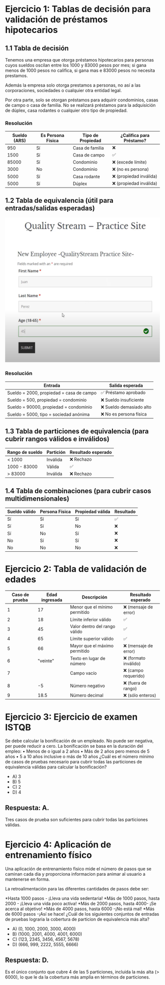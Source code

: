 # Ejercicio 1: Tablas de decisión para validación de préstamos hipotecarios

## 1.1 Tabla de decisión

Tenemos una empresa que otorga préstamos hipotecarios para personas cuyos sueldos oscilan entre los 1000 y 83000 pesos por mes; si gana menos de 1000 pesos no califica, si gana mas e 83000 pesos no necesita prestamos.

Además la empresa solo otorga prestamos a personas, no así a las corporaciones, sociedades o cualquier otra entidad legal.

Por otra parte, solo se otorgan préstamos para adquirir condominios, casas de campo o casa de familia. No se realizará préstamos para la adquisición de dúplex, casa rodantes o cualquier otro tipo de propiedad.

### Resolución

| Sueldo (ARS) | Es Persona Física | Tipo de Propiedad      | ¿Califica para Préstamo? |
|--------------|-------------------|-------------------------|-------------------------|
| 950          | Sí                | Casa de familia         | ❌                      |
| 1500         | Sí                | Casa de campo           | ✅                      |
| 85000        | Sí                | Condominio              | ❌ (excede límite)      |
| 3000         | No                | Condominio              | ❌ (no es persona)      |
| 5000         | Sí                | Casa rodante            | ❌ (propiedad inválida) |
| 5000         | Sí                | Dúplex                  | ❌ (propiedad inválida) |

## 1.2 Tabla de equivalencia (útil para entradas/salidas esperadas)

![Formulario](./formulario.png)

### Resolución

| Entrada                                  | Salida esperada          |
|------------------------------------------|--------------------------|
| Sueldo = 2000, propiedad = casa de campo | ✅ Préstamo aprobado     |
| Sueldo = 500, propiedad = condominio     | ❌ Sueldo insuficiente   |
| Sueldo = 90000, propiedad = condominio   | ❌ Sueldo demasiado alto |
| Sueldo = 5000, tipo = sociedad anónima   | ❌ No es persona física  |

## 1.3 Tabla de particiones de equivalencia (para cubrir rangos válidos e inválidos)

| Rango de sueldo | Partición        | Resultado esperado        |
|------------------|------------------|--------------------------|
| < 1000           | Inválida         | ❌ Rechazo               |
| 1000 - 83000     | Válida           | ✅                       |
| > 83000          | Inválida         | ❌ Rechazo               |

## 1.4 Tabla de combinaciones (para cubrir casos multidimensionales)

| Sueldo válido | Persona Física | Propiedad válida | Resultado |
|---------------|----------------|------------------|-----------|
| Sí            | Sí             | Sí               | ✅        |
| Sí            | Sí             | No               | ❌        |
| Sí            | No             | Sí               | ❌        |
| No            | Sí             | Sí               | ❌        |
| No            | No             | No               | ❌        |

# Ejercicio 2: Tabla de validación de edades

| Caso de prueba | Edad ingresada | Descripción                          | Resultado esperado     |
|----------------|----------------|--------------------------------------|------------------------|
| 1              | 17             | Menor que el mínimo permitido        | ❌  (mensaje de error) |
| 2              | 18             | Límite inferior válido               | ✅                     |
| 3              | 45             | Valor dentro del rango válido        | ✅                     |
| 4              | 65             | Límite superior válido               | ✅ 		              |
| 5              | 66             | Mayor que el máximo permitido        | ❌  (mensaje de error) |
| 6              | "veinte"       | Texto en lugar de número             | ❌  (formato inválido) |
| 7              |                | Campo vacío                          | ❌  (campo requerido)  |
| 8              | -5             | Número negativo                      | ❌  (fuera de rango)   |
| 9              | 18.5           | Número decimal                       | ❌  (sólo enteros)     |

# Ejercicio 3: Ejercicio de examen ISTQB

Se debe calcular la bonificación de un empleado. No puede ser negativa, per puede reducir a cero. La bonificación se basa en la duración del empleo:
• Menos de o igual a 2 años
• Más de 2 años pero menos de 5 años
• 5 a 10 años inclusive o más de 10 años
¿Cuál es el número mínimo de casos de pruebas necesario para cubrir todas las particiones de equivalencia válidas para calcular la bonificación?
- A) 3
- B) 5
- C) 2
- D) 4

## Respuesta: A.

Tres casos de prueba son suficientes para cubrir todas las particiones válidas.

# Ejercicio 4: Aplicación de entrenamiento físico

Una aplicación de entrenamiento fisico mide el número de pasos que se caminan cada dia y proporciona informacion para animar al usuario a mantenerse en forma.

La retroalimentación para las diferentes cantidades de pasos debe ser:

*Hasta 1000 pasos - ¡Lleva una vida sedentaria!
*Más de 1000 pasos, hasta 2000 - ¡Lleva una vida poco activa!
*Más de 2000 pasos, hasta 4000- ¡Se acerca al objetivo!
*Más de 4000 pasos, hasta 6000 -¡No está mal!
*Más de 6000 pasos -¡Así se hace!
¿Cuál de los siguientes conjuntos de entradas de pruebas lograria la cobertura de particion de equivalencia más alta?
- A)  (0,  1000,  2000,  3000,  4000)
- B)  (1000,  2001,  4000,  4001,  6000)
- C)  (123,  2345,  3456,  4567,  5678)
- D)  (666,  999,  2222,  5555,  6666)

## Respuesta: D.

Es el único conjunto que cubre 4 de las 5 particiones, incluida la más alta (> 6000), lo que le da la cobertura más amplia en términos de particiones.


